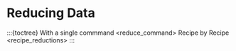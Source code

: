 # Reducing Data

:::{toctree}
With a single commmand <reduce_command>
Recipe by Recipe <recipe_reductions>
:::
